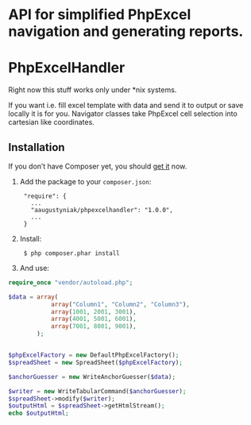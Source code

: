# API for simplified PhpExcel navigation and generating reports.

# PhpExcelHandler

Right now this stuff works only under *nix systems.

If you want i.e. fill excel template with data and send it to output or save locally it is for you.
Navigator classes take PhpExcel cell selection into cartesian like coordinates. 

## Installation 

If you don’t have Composer yet, you should [get it](http://getcomposer.org) now.

1. Add the package to your `composer.json`:

        "require": {
          ...
          "aaugustyniak/phpexcelhandler": "1.0.0",
          ...
        }

2. Install:

        $ php composer.phar install

3. And use:

```php
require_once "vendor/autoload.php";

$data = array(
            array("Column1", "Column2", "Column3"),
            array(1001, 2001, 3001),
            array(4001, 5001, 6001),
            array(7001, 8001, 9001),
        );


$phpExcelFactory = new DefaultPhpExcelFactory();
$spreadSheet = new SpreadSheet($phpExcelFactory);

$anchorGuesser = new WriteAnchorGuesser($data);

$writer = new WriteTabularCommand($anchorGuesser);
$spreadSheet->modify($writer);
$outputHtml = $spreadSheet->getHtmlStream();
echo $outputHtml;


